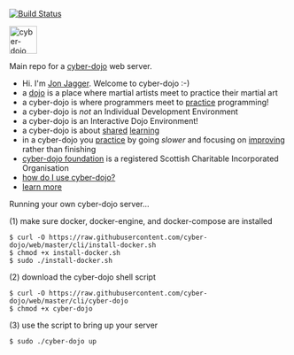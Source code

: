 [![Build Status](https://travis-ci.org/cyber-dojo/web.svg?branch=master)](https://travis-ci.org/cyber-dojo/web)

<img src="https://raw.githubusercontent.com/cyber-dojo/web/master/public/images/home_page_logo.png" alt="cyber-dojo yin/yang logo" width="50px" height="50px"/>

Main repo for a [cyber-dojo](http://cyber-dojo.org) web server.<br/>

  * Hi. I'm [Jon Jagger](http://jonjagger.blogspot.co.uk/). Welcome to cyber-dojo :-)
  * a [dojo](http://en.wikipedia.org/wiki/Dojo) is a place where martial artists meet to practice their martial art
  * a cyber-dojo is where programmers meet to [practice](http://jonjagger.blogspot.co.uk/2013/10/practice.html) programming!
  * a cyber-dojo is <em>not</em> an Individual Development Environment
  * a cyber-dojo is an Interactive Dojo Environment!
  * a cyber-dojo is about [shared](http://jonjagger.blogspot.co.uk/2013/10/teams.html) [learning](http://jonjagger.blogspot.co.uk/2013/10/learning.html)
  * in a cyber-dojo you [practice](http://jonjagger.blogspot.co.uk/2013/10/practice.html) by going <em>slower</em> and focusing on [improving](http://jonjagger.blogspot.co.uk/2014/02/improving.html) rather than finishing
  * [cyber-dojo foundation](http://blog.cyber-dojo.org/2015/08/cyber-dojo-foundation.html) is a registered Scottish Charitable Incorporated Organisation
  * [how do I use cyber-dojo?](http://blog.cyber-dojo.org/2014/08/getting-started.html)
  * [learn more](http://blog.cyber-dojo.org/p/learn-more.html)


Running your own cyber-dojo server...

(1) make sure docker, docker-engine, and docker-compose are installed

```
$ curl -O https://raw.githubusercontent.com/cyber-dojo/web/master/cli/install-docker.sh
$ chmod +x install-docker.sh
$ sudo ./install-docker.sh
```

(2) download the cyber-dojo shell script

```
$ curl -O https://raw.githubusercontent.com/cyber-dojo/web/master/cli/cyber-dojo
$ chmod +x cyber-dojo
```

(3) use the script to bring up your server

```
$ sudo ./cyber-dojo up
```
